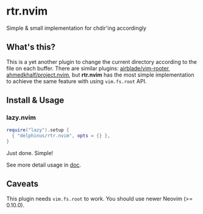# rtr.nvim

Simple & small implementation for chdir'ing accordingly

## What's this?

This is a yet another plugin to change the current directory according to the file on each buffer. There are similar plugins: [airblade/vim-rooter][], [ahmedkhalf/project.nvim][], but **rtr.nvim** has the most simple implementation to achieve the same feature with using `vim.fs.root` API.

[airblade/vim-rooter]: https://github.com/airblade/vim-rooter
[ahmedkhalf/project.nvim]: https://github.com/ahmedkhalf/project.nvim

## Install & Usage

### lazy.nvim

```lua
require("lazy").setup {
  { "delphinus/rtr.nvim", opts = {} },
}
```

Just done. Simple!

See more detail usage in [doc](doc/rtr.txt).

## Caveats

This plugin needs `vim.fs.root` to work. You should use newer Neovim (>= 0.10.0).

